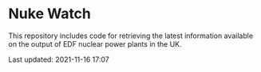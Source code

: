 # Nuke Watch

This repository includes code for retrieving the latest information available on the output of EDF nuclear power plants in the UK.

Last updated: 2021-11-16 17:07